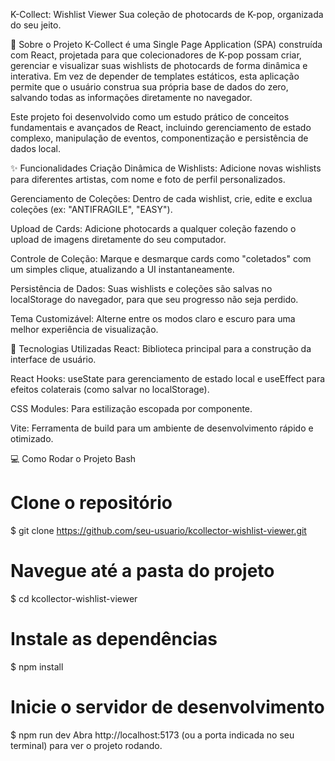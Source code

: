 K-Collect: Wishlist Viewer
Sua coleção de photocards de K-pop, organizada do seu jeito.

📖 Sobre o Projeto
K-Collect é uma Single Page Application (SPA) construída com React, projetada para que colecionadores de K-pop possam criar, gerenciar e visualizar suas wishlists de photocards de forma dinâmica e interativa. Em vez de depender de templates estáticos, esta aplicação permite que o usuário construa sua própria base de dados do zero, salvando todas as informações diretamente no navegador.

Este projeto foi desenvolvido como um estudo prático de conceitos fundamentais e avançados de React, incluindo gerenciamento de estado complexo, manipulação de eventos, componentização e persistência de dados local.

✨ Funcionalidades
Criação Dinâmica de Wishlists: Adicione novas wishlists para diferentes artistas, com nome e foto de perfil personalizados.

Gerenciamento de Coleções: Dentro de cada wishlist, crie, edite e exclua coleções (ex: "ANTIFRAGILE", "EASY").

Upload de Cards: Adicione photocards a qualquer coleção fazendo o upload de imagens diretamente do seu computador.

Controle de Coleção: Marque e desmarque cards como "coletados" com um simples clique, atualizando a UI instantaneamente.

Persistência de Dados: Suas wishlists e coleções são salvas no localStorage do navegador, para que seu progresso não seja perdido.

Tema Customizável: Alterne entre os modos claro e escuro para uma melhor experiência de visualização.

🚀 Tecnologias Utilizadas
React: Biblioteca principal para a construção da interface de usuário.

React Hooks: useState para gerenciamento de estado local e useEffect para efeitos colaterais (como salvar no localStorage).

CSS Modules: Para estilização escopada por componente.

Vite: Ferramenta de build para um ambiente de desenvolvimento rápido e otimizado.

💻 Como Rodar o Projeto
Bash

# Clone o repositório
$ git clone https://github.com/seu-usuario/kcollector-wishlist-viewer.git

# Navegue até a pasta do projeto
$ cd kcollector-wishlist-viewer

# Instale as dependências
$ npm install

# Inicie o servidor de desenvolvimento
$ npm run dev
Abra http://localhost:5173 (ou a porta indicada no seu terminal) para ver o projeto rodando.

